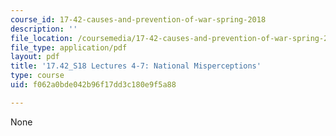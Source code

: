```yaml
---
course_id: 17-42-causes-and-prevention-of-war-spring-2018
description: ''
file_location: /coursemedia/17-42-causes-and-prevention-of-war-spring-2018/f062a0bde042b96f17dd3c180e9f5a88_MIT17_42S18_lec4-7_Mispercept.pdf
file_type: application/pdf
layout: pdf
title: '17.42_S18 Lectures 4-7: National Misperceptions'
type: course
uid: f062a0bde042b96f17dd3c180e9f5a88

---
```

None